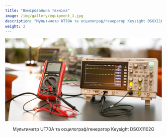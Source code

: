 ```yaml
---
title: "Вимірювальна техніка"
image: /img/gallery/equipment_1.jpg
description: "Мультиметр UT70A та осцилограф/генератор Keysight DSOX1102G"
weight: 2
---
```


![Вимірювальна техніка](/img/gallery/equipment_1.jpg)

<p style="text-align: center;">Мультиметр UT70A та осцилограф/генератор Keysight DSOX1102G</p>
